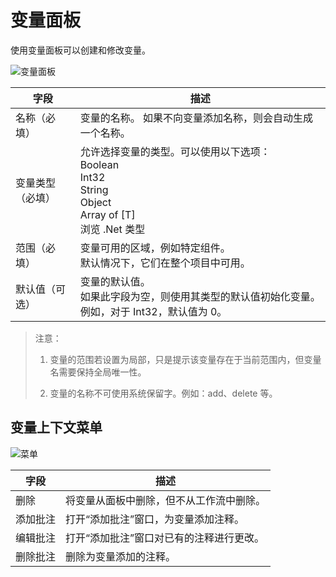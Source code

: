 # 变量面板 
使用变量面板可以创建和修改变量。 

![变量面板](https://docimages.blob.core.chinacloudapi.cn/images/Studio/Variable/createdVariable.png)

|字段| 	描述| 
|---|---|
|名称（必填）| 	变量的名称。 如果不向变量添加名称，则会自动生成一个名称。 
|变量类型（必填）| 	允许选择变量的类型。可以使用以下选项：</br>Boolean</br>Int32</br>String</br>Object</br>Array of [T]</br>浏览 .Net 类型 |
|范围（必填）| 	变量可用的区域，例如特定组件。</br>默认情况下，它们在整个项目中可用。| 
|默认值（可选）| 	变量的默认值。  </br>如果此字段为空，则使用其类型的默认值初始化变量。例如，对于 Int32，默认值为 0。 |

>注意： 
>
>1. 变量的范围若设置为局部，只是提示该变量存在于当前范围内，但变量名需要保持全局唯一性。 
>
>2. 变量的名称不可使用系统保留字。例如：add、delete 等。 

## 变量上下文菜单 

![菜单](https://docimages.blob.core.chinacloudapi.cn/images/Studio/Variable/variablePanelMenu.png)

|字段| 	描述| 
|---|---| 
|删除 |	将变量从面板中删除，但不从工作流中删除。| 
|添加批注| 	打开“添加批注”窗口，为变量添加注释。| 
|编辑批注 |	打开“添加批注”窗口对已有的注释进行更改。| 
|删除批注| 	删除为变量添加的注释。| 

